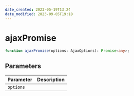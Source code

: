 ```yaml
---
date_created: 2023-05-19T13:24
date_modified: 2023-09-05T19:18
---
```

# ajaxPromise

```ts
function ajaxPromise(options: AjaxOptions): Promise<any>;
```

## Parameters

| Parameter | Description |
|-----------|-------------|
| `options` | |
